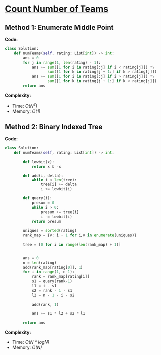 # [Count Number of Teams](https://leetcode.com/problems/count-number-of-teams/)

## Method 1: Enumerate Middle Point

**Code:**

```python
class Solution:
    def numTeams(self, rating: List[int]) -> int:
        ans = 0
        for j in range(1, len(rating) - 1):
            ans += sum([1 for i in rating[:j] if i < rating[j]]) *\
                   sum([1 for k in rating[j + 1:] if k > rating[j]])
            ans += sum([1 for i in rating[:j] if i > rating[j]]) *\
                   sum([1 for k in rating[j + 1:] if k < rating[j]])
        return ans
```

**Complexity:**
* Time: *O(N<sup>2</sup>)*
* Memory: *O(1)*


## Method 2: Binary Indexed Tree

**Code:**

```python
class Solution:
    def numTeams(self, rating: List[int]) -> int:
        
        def lowbit(x):
            return x & -x

        def add(i, delta):
            while i < len(tree):
                tree[i] += delta
                i += lowbit(i)

        def query(i):
            presum = 0
            while i > 0:
                presum += tree[i]
                i -= lowbit(i)
            return presum
        
        uniques = sorted(rating)
        rank_map = {v: i + 1 for i,v in enumerate(uniques)}
        
        tree = [0 for i in range(len(rank_map) + 1)]


        ans = 0
        n = len(rating)
        add(rank_map[rating[0]], 1)
        for i in range(1, n-1):
            rank = rank_map[rating[i]]
            s1 = query(rank-1)
            l1 = i - s1
            s2 = rank - 1 - s1
            l2 = n - 1 - i - s2
            
            add(rank, 1)

            ans += s1 * l2 + s2 * l1
        
        return ans
```

**Complexity:**
* Time: *O(N \* logN)*
* Memory: *O(N)*